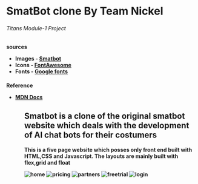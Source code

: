 <h1>SmatBot clone By Team Nickel</h1> 
<h6>Titans Module-1 Project</h6>

<h4>sources</source>
<ul>
  <li>Images - <a href = "smatbot.com" >Smatbot<a></li>
  <li>Icons - <a href = "fontawesome.com" >FontAwesome<a></li>
  <li>Fonts - <a href = "https://fonts.google.com/" >Google fonts<a></li>
</ul>
 <h4>Reference</source>
   <ul>
       <li><a href = "https://developer.mozilla.org/en-US/" >MDN Docs<a></li>
   <ul>

<h2>Smatbot is a clone of the original smatbot website which deals with the development of AI chat bots for their costumers</h2>
<p>This is a five page website which posses only front end built with HTML,CSS and Javascript. The layouts are mainly built with flex,grid and float </p>
 
 
 
![home](https://user-images.githubusercontent.com/39058941/100349610-ba683900-300e-11eb-8834-ed549d3ccb56.png)
![pricing](https://user-images.githubusercontent.com/39058941/100350680-429b0e00-3010-11eb-9c6c-b40161797c99.png)
![partners](https://user-images.githubusercontent.com/39058941/100350685-4464d180-3010-11eb-85be-de644f3f605a.png)
![freetrial](https://user-images.githubusercontent.com/39058941/100350686-4464d180-3010-11eb-867e-44d79c1eaeb5.png)
![login](https://user-images.githubusercontent.com/39058941/100350690-44fd6800-3010-11eb-9556-f2fae69d4a87.png)
